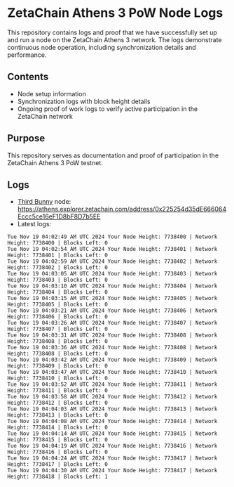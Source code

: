 # ZetaChain Athens 3 PoW Node Logs
This repository contains logs and proof that we have successfully set up and run a node on the ZetaChain Athens 3 network. The logs demonstrate continuous node operation, including synchronization details and performance.

## Contents
- Node setup information
- Synchronization logs with block height details
- Ongoing proof of work logs to verify active participation in the ZetaChain network

## Purpose
This repository serves as documentation and proof of participation in the ZetaChain Athens 3 PoW testnet.

## Logs

- [Third Bunny](https://thirdbunny.xyz/) node: https://athens.explorer.zetachain.com/address/0x225254d35dE666064Eccc5ce16eF1D8bF8D7b5EE
- Latest logs:
```
Tue Nov 19 04:02:49 AM UTC 2024 Your Node Height: 7738400 | Network Height: 7738400 | Blocks Left: 0
Tue Nov 19 04:02:54 AM UTC 2024 Your Node Height: 7738401 | Network Height: 7738401 | Blocks Left: 0
Tue Nov 19 04:02:59 AM UTC 2024 Your Node Height: 7738402 | Network Height: 7738402 | Blocks Left: 0
Tue Nov 19 04:03:05 AM UTC 2024 Your Node Height: 7738403 | Network Height: 7738403 | Blocks Left: 0
Tue Nov 19 04:03:10 AM UTC 2024 Your Node Height: 7738404 | Network Height: 7738404 | Blocks Left: 0
Tue Nov 19 04:03:15 AM UTC 2024 Your Node Height: 7738405 | Network Height: 7738405 | Blocks Left: 0
Tue Nov 19 04:03:21 AM UTC 2024 Your Node Height: 7738406 | Network Height: 7738406 | Blocks Left: 0
Tue Nov 19 04:03:26 AM UTC 2024 Your Node Height: 7738407 | Network Height: 7738407 | Blocks Left: 0
Tue Nov 19 04:03:31 AM UTC 2024 Your Node Height: 7738408 | Network Height: 7738408 | Blocks Left: 0
Tue Nov 19 04:03:36 AM UTC 2024 Your Node Height: 7738408 | Network Height: 7738408 | Blocks Left: 0
Tue Nov 19 04:03:42 AM UTC 2024 Your Node Height: 7738409 | Network Height: 7738409 | Blocks Left: 0
Tue Nov 19 04:03:47 AM UTC 2024 Your Node Height: 7738410 | Network Height: 7738410 | Blocks Left: 0
Tue Nov 19 04:03:52 AM UTC 2024 Your Node Height: 7738411 | Network Height: 7738411 | Blocks Left: 0
Tue Nov 19 04:03:58 AM UTC 2024 Your Node Height: 7738412 | Network Height: 7738412 | Blocks Left: 0
Tue Nov 19 04:04:03 AM UTC 2024 Your Node Height: 7738413 | Network Height: 7738413 | Blocks Left: 0
Tue Nov 19 04:04:08 AM UTC 2024 Your Node Height: 7738414 | Network Height: 7738414 | Blocks Left: 0
Tue Nov 19 04:04:14 AM UTC 2024 Your Node Height: 7738415 | Network Height: 7738415 | Blocks Left: 0
Tue Nov 19 04:04:19 AM UTC 2024 Your Node Height: 7738416 | Network Height: 7738416 | Blocks Left: 0
Tue Nov 19 04:04:24 AM UTC 2024 Your Node Height: 7738417 | Network Height: 7738417 | Blocks Left: 0
Tue Nov 19 04:04:30 AM UTC 2024 Your Node Height: 7738417 | Network Height: 7738418 | Blocks Left: 1
```
